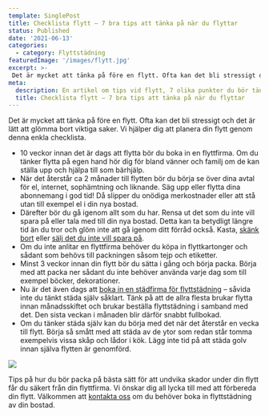 ```yaml
---
template: SinglePost
title: Checklista flytt – 7 bra tips att tänka på när du flyttar
status: Published
date: '2021-06-13'
categories:
  - category: Flyttstädning
featuredImage: '/images/flytt.jpg'
excerpt: >-
 Det är mycket att tänka på före en flytt. Ofta kan det bli stressigt och det är lätt att glömma bort viktiga saker. Vi hjälper dig att planera din flytt genom denna enkla checklista.
meta:
  description: En artikel om tips vid flytt, 7 olika punkter du bör tänka på.
  title: Checklista flytt – 7 bra tips att tänka på när du flyttar
---
```


Det är mycket att tänka på före en flytt. Ofta kan det bli stressigt och det är lätt att glömma bort viktiga saker. Vi hjälper dig att planera din flytt genom denna enkla checklista.

- 10 veckor innan det är dags att flytta bör du boka in en flyttfirma. Om du tänker flytta på egen hand hör dig för bland vänner och familj om de kan ställa upp och hjälpa till som bärhjälp.
- När det  återstår ca 2 månader till flytten bör du börja se över dina avtal för el, internet, sophämtning och liknande. Säg upp eller flytta dina abonnemang i god tid! Då slipper du onödiga merkostnader eller att stå utan till exempel el i din nya bostad.
- Därefter bör du gå igenom allt som du har. Rensa ut det som du inte vill spara på eller tala med till din nya bostad. Detta kan ta betydligt längre tid än du tror och glöm inte att gå igenom ditt förråd också. Kasta, [skänk bort](https://www.stadsmissionen.se/ge-stod/skank-klader-och-saker) eller [sälj det du inte vill spara på](https://www.blocket.se/).
- Om du inte anlitar en flyttfirma behöver du köpa in flyttkartonger och sådant som behövs till packningen såsom tejp och etiketter.
- Minst 3 veckor innan din flytt bör du sätta i gång och börja packa. Börja med att packa ner sådant du inte behöver använda varje dag som till exempel böcker, dekorationer. 
- Nu är det även dags att [boka in en städfirma för flyttstädning](https://xn--flyttstdning-helsingborg-wbc.nu/) – såvida inte du tänkt städa själv såklart. Tänk på att de allra flesta brukar flytta innan månadsskiftet och brukar beställa flyttstädning i samband med det. Den sista veckan i månaden blir därför snabbt fullbokad.
- Om du tänker städa själv kan du börja med det när det återstår en vecka till flytt. Börja så smått med att städa av de ytor som redan står tomma exempelvis vissa skåp och lådor i kök. Lägg inte tid på att städa golv innan själva flytten är genomförd.

![](/images/flytt.jpg)

Tips på hur du bör packa på bästa sätt för att undvika skador under din flytt får du säkert från din flyttfirma. Vi önskar dig all lycka till med att förbereda din flytt. Välkommen att [kontakta oss](/kontakt) om du behöver boka in flyttstädning av din bostad.